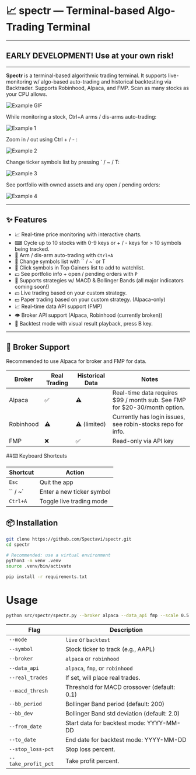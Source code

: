 # 📈 spectr — Terminal-based Algo-Trading Terminal

---

## EARLY DEVELOPMENT! Use at your own risk!

---

**Spectr** is a terminal-based algorithmic trading terminal. It supports live-monitoring w/ algo-based auto-trading and historical backtesting via Backtrader. Supports Robinhood, Alpaca, and FMP. Scan as many stocks as your CPU allows. 

![Example GIF](src/spectr/res/example_features.gif)

While monitoring a stock, Ctrl+A arms / dis-arms auto-trading:

![Example 1](src/spectr/res/example3.png)

Zoom in / out using Ctrl + / - :

![Example 2](src/spectr/res/example2.png)

Change ticker symbols list by pressing ` / ~ / T:

![Example 3](src/spectr/res/top_gainers.png)

See portfolio with owned assets and any open / pending orders:

![Example 4](src/spectr/res/portfolio.png)



---

## ✨ Features

- 📈 Real-time price monitoring with interactive charts.
-  ⌨ Cycle up to 10 stocks with 0-9 keys or + / - keys for > 10 symbols being tracked.
- 🤖 Arm / dis-arm auto-trading with `Ctrl+A`
- 🔄 Change symbols list with `` / ~` or T
- 🔄 Click symbols in Top Gainers list to add to watchlist.
- 💵 See portfolio info + open / pending orders with `P`
- 🧠 Supports strategies w/ MACD & Bollinger Bands (all major indicators coming soon!)
- 💵 Live trading based on your custom strategy.
- 💵 Paper trading based on your custom strategy. (Alpaca-only)
- 📈 Real-time data API support (FMP)
- 👁️ Broker API support (Alpaca, Robinhood (currently broken))
- 🔁 Backtest mode with visual result playback, press B key.

---

## 🤝 Broker Support

Recommended to use Alpaca for broker and FMP for data.

| Broker    | Real Trading | Historical Data | Notes                                                                       |
| --------- | ------------ | --------------- |-----------------------------------------------------------------------------|
| Alpaca    | ✅            | ⚠️               | Real-time data requires \$99 / month sub. See FMP for \$20-30/month option. |
| Robinhood | ⚠️            | ⚠️ (limited)     | Currently has login issues, see robin-stocks repo for info.                 |
| FMP       | ❌            | ✅               | Read-only via API key                                                       |


##⌨️ Keyboard Shortcuts

| Shortcut | Action                    |
|----------| ------------------------- |
| `Esc`    | Quit the app              |
| `` / ~`      | Enter a new ticker symbol |
| `Ctrl+A` | Toggle live trading mode  |


## 📦 Installation

```bash
git clone https://github.com/Spectavi/spectr.git
cd spectr

# Recommended: use a virtual environment
python3 -m venv .venv
source .venv/bin/activate

pip install -r requirements.txt
```
# Usage
```bash
python src/spectr/spectr.py --broker alpaca --data_api fmp --scale 0.5 --symbols BTCUSD,NVDA --candles
```


| Flag                | Description                                 |
|---------------------|---------------------------------------------|
| `--mode`            | `live` or `backtest`                        |
| `--symbol`          | Stock ticker to track (e.g., AAPL)          |
| `--broker`          | `alpaca` or `robinhood`                     |
| `--data_api`        | `alpaca`, `fmp`, or `robinhood`             |
| `--real_trades`     | If set, will place real trades.             |
| `--macd_thresh`     | Threshold for MACD crossover (default: 0.1) |
| `--bb_period`       | Bollinger Band period (default: 200)        |
| `--bb_dev`          | Bollinger Band std deviation (default: 2.0) |
| `--from_date`       | Start data for backtest mode: YYYY-MM-DD    |
| `--to_date`         | End date for backtest mode: YYYY-MM-DD      |
| `--stop_loss-pct`   | Stop loss percent.                          |
| `--take_profit_pct` | Take profit percent.                        |

